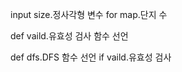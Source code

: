 input size.정사각형 변수
for map.단지 수


def vaild.유효성 검사 함수 선언

def dfs.DFS 함수 선언
    if vaild.유효성 검사
     



